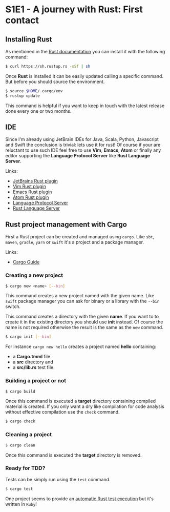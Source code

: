 # S1E1 - A journey with Rust: First contact

## Installing Rust

As mentioned in the [Rust documentation](https://doc.rust-lang.org/book/) you can install it with the following command:

```sh
$ curl https://sh.rustup.rs -sSf | sh
```

Once **Rust** is installed it can be easily updated calling a specific command. But before you should source the environment.

```sh
$ source $HOME/.cargo/env
$ rustup update
```

This command is helpful if you want to keep in touch with the latest release done every one or two months.

## IDE

Since I'm already using JetBrain IDEs for Java, Scala, Python, Javascript and Swift the conclusion is trivial: lets use it for rust! Of course if your are reluctant to use such IDE feel free to use **Vim**, **Emacs**, **Atom** or finally any editor supporting the **Language Protocol Server** like **Rust Language Server**.

Links:
- [JetBrains Rust plugin](https://intellij-rust.github.io)
- [Vim Rust plugin](https://github.com/rust-lang/rust.vim)
- [Emacs Rust plugin](https://github.com/rust-lang/rust-mode)
- [Atom Rust plugin](https://atom.io/packages/language-rust)
- [Language Protocol Server](https://github.com/Microsoft/language-server-protocol)
- [Rust Language Server](https://github.com/rust-lang-nursery/rls)

## Rust project management with Cargo

First a Rust project can be created and managed using `cargo`. Like `sbt`, `maven`, `gradle`, `yarn` or `swift` it's a project and a package manager.

Links:
- [Cargo Guide](http://doc.crates.io/guide.html)

### Creating a new project

```sh
$ cargo new <name> [--bin]
```

This command creates a new project named with the given name. Like `swift` package manager you can ask for binary or a library with the `--bin` switch.

This command creates a directory with the given **name**. If you want to to create it in the existing directory you should use **init** instead. Of course the name is not required otherwise the result is the same as the `new` command.

```sh
$ cargo init [--bin]
```

For instance `cargo new hello` creates a project named **hello** containing:
- a **Cargo.tmml** file
- a **src** directory and
- a **src/lib.rs** test file.


### Building a project or not

```sh
$ cargo build
```

Once this command is executed a **target** directory containing compiled material is created. If you only want a dry like compilation for code analysis without effective compilation use the `check` command.

```sh
$ cargo check
```

### Cleaning a project

```rust
$ cargo clean
```

Once this command is executed the **target** directory is removed.

### Ready for TDD?

Tests can be simply run using the `test` command.

```rust
$ cargo test
```

One project seems to provide an [automatic Rust test execution](https://lpil.uk/blog/automatically-running-rust-unit-tests/) but it's written in `Ruby`!




